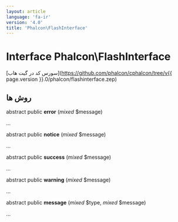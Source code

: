 ```yaml
---
layout: article
language: 'fa-ir'
version: '4.0'
title: 'Phalcon\FlashInterface'
---
```

# Interface **Phalcon\FlashInterface**

[سورس کد در گیت هاب](https://github.com/phalcon/cphalcon/tree/v{{ page.version }}.0/phalcon/flashinterface.zep)

## روش ها

abstract public **error** (*mixed* $message)

...

abstract public **notice** (*mixed* $message)

...

abstract public **success** (*mixed* $message)

...

abstract public **warning** (*mixed* $message)

...

abstract public **message** (*mixed* $type, *mixed* $message)

...